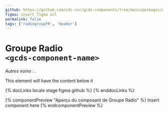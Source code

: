 ```yaml
---
github: https://github.com/cds-snc/gcds-components/tree/main/packages/web/src/components/gcds-enter-component-name
figma: insert figma url
permalink: false
tags: ['radiogroupFR', 'header']
---
```


# Groupe Radio <br>`<gcds-component-name>`

_Autres noms : ._

This element will have the content below it

{% docLinks locale stage figma github %}
{% enddocLinks %}

{% componentPreview "Aperçu du composant de Groupe Radio" %}
Insert component here
{% endcomponentPreview %}
